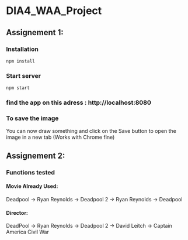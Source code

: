 # DIA4_WAA_Project
## Assignement 1:
### Installation
`npm install`
### Start server
`npm start`
### find the app on this adress : http://localhost:8080
### To save the image
You can now draw something and click on the Save button to open the image in a new tab (Works with Chrome fine)

## Assignement 2:
### Functions tested 
#### Movie Already Used: 
Deadpool -> Ryan Reynolds -> Deadpool 2 -> Ryan Reynolds -> Deadpool
#### Director:
DeadPool -> Ryan Reynolds -> Deadpool 2 -> David Leitch -> Captain America Civil War

